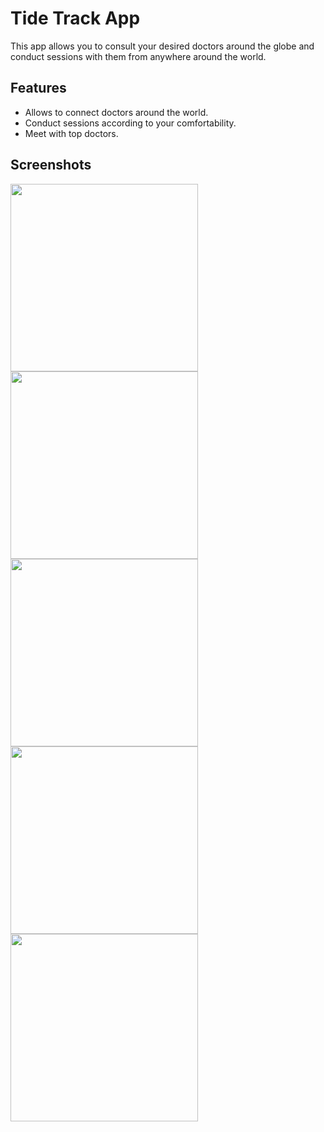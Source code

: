 # Tide Track App

This app allows you to consult your desired doctors around the globe and conduct sessions with them from anywhere around the world.

## Features

- Allows to connect doctors around the world.
- Conduct sessions according to your comfortability.
- Meet with top doctors.

## Screenshots

<img src="https://user-images.githubusercontent.com/126548231/230057680-df9fea0e-3930-49a3-a322-5a6ac3311335.png" width="300">
<img src="https://user-images.githubusercontent.com/126548231/230057708-4ebd2ca7-a9b5-445c-939e-6672a13402a3.png" width="300">
<img src="https://user-images.githubusercontent.com/126548231/230057759-da6087e8-81c6-450b-8c1b-8eaaacdd3eb2.png" width="300">
<img src="https://user-images.githubusercontent.com/126548231/230057780-182f27ff-7823-44bd-868b-2660790fee99.png" width="300">
<img src="https://user-images.githubusercontent.com/126548231/230057808-32f1a6d2-b7dd-4ae4-acec-4a35cddcb14a.png" width="300">


